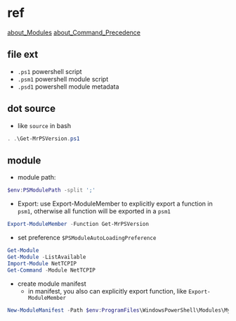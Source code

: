 # ref

[about_Modules](https://docs.microsoft.com/en-us/powershell/module/microsoft.powershell.core/about/about_modules?view=powershell-7.2)
[about_Command_Precedence](https://docs.microsoft.com/en-us/powershell/module/microsoft.powershell.core/about/about_command_precedence?view=powershell-7.2)

## file ext

* `.ps1` powershell script
* `.psm1` powershell module script
* `.psd1` powershell module metadata

## dot source

* like `source` in bash

```powershell
. .\Get-MrPSVersion.ps1
```

## module

* module path:

```powershell
$env:PSModulePath -split ';'
```

* Export: use Export-ModuleMember to explicitly export a function in `psm1`, otherwise all function will be exported in
  a `psm1`

```powershell
Export-ModuleMember -Function Get-MrPSVersion
```

* set preference `$PSModuleAutoLoadingPreference`

```powershell
Get-Module
Get-Module -ListAvailable
Import-Module NetTCPIP
Get-Command -Module NetTCPIP
```

* create module manifest
  * in manifest, you also can explicitly export function, like `Export-ModuleMember`

```powershell
New-ModuleManifest -Path $env:ProgramFiles\WindowsPowerShell\Modules\MyScriptModule\MyScriptModule.psd1 -RootModule MyScriptModule -Author 'Mike F Robbins' -Description 'MyScriptModule' -CompanyName 'mikefrobbins.com'
```
